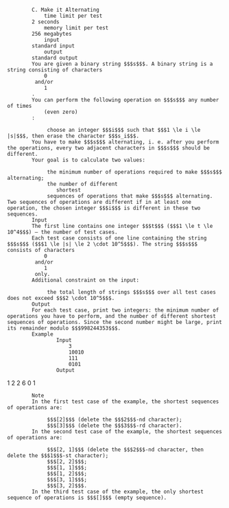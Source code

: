 			C. Make it Alternating
				time limit per test
			2 seconds
				memory limit per test
			256 megabytes
				input
			standard input
				output
			standard output
			You are given a binary string $$$s$$$. A binary string is a string consisting of characters 
				0
			 and/or 
				1
			.
			You can perform the following operation on $$$s$$$ any number of times 
				(even zero)
			:
			 
				 choose an integer $$$i$$$ such that $$$1 \le i \le |s|$$$, then erase the character $$$s_i$$$. 
			You have to make $$$s$$$ alternating, i. e. after you perform the operations, every two adjacent characters in $$$s$$$ should be different.
			Your goal is to calculate two values:
			 
				 the minimum number of operations required to make $$$s$$$ alternating; 
				 the number of different 
					shortest
				 sequences of operations that make $$$s$$$ alternating. Two sequences of operations are different if in at least one operation, the chosen integer $$$i$$$ is different in these two sequences. 
			Input
			The first line contains one integer $$$t$$$ ($$$1 \le t \le 10^4$$$) — the number of test cases.
			Each test case consists of one line containing the string $$$s$$$ ($$$1 \le |s| \le 2 \cdot 10^5$$$). The string $$$s$$$ consists of characters 
				0
			 and/or 
				1
			 only.
			Additional constraint on the input:
			 
				 the total length of strings $$$s$$$ over all test cases does not exceed $$$2 \cdot 10^5$$$. 
			Output
			For each test case, print two integers: the minimum number of operations you have to perform, and the number of different shortest sequences of operations. Since the second number might be large, print its remainder modulo $$$998244353$$$.
			Example
					Input
						3
						10010
						111
						0101
					Output
					
1 2
2 6
0 1

			Note
			In the first test case of the example, the shortest sequences of operations are:
			 
				 $$$[2]$$$ (delete the $$$2$$$-nd character); 
				 $$$[3]$$$ (delete the $$$3$$$-rd character). 
			In the second test case of the example, the shortest sequences of operations are: 
			 
				 $$$[2, 1]$$$ (delete the $$$2$$$-nd character, then delete the $$$1$$$-st character); 
				 $$$[2, 2]$$$; 
				 $$$[1, 1]$$$; 
				 $$$[1, 2]$$$; 
				 $$$[3, 1]$$$; 
				 $$$[3, 2]$$$. 
			In the third test case of the example, the only shortest sequence of operations is $$$[]$$$ (empty sequence).
